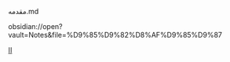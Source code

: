 مقدمه.md

obsidian://open?vault=Notes&file=%D9%85%D9%82%D8%AF%D9%85%D9%87

[اا](obsidian://open?vault=Notes&file=%D9%85%D9%82%D8%AF%D9%85%D9%87)